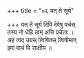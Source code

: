 +++
title = "०६ यत् ते सूर्य"

+++
यत् ते सूर्य दिवि देवेषु वर्चस्  
तस्य नो धेहि त्वम् असि प्रचेताः ।  
अहं त्वद् उग्रस् त्विषितस् त्विषीमान्  
इमां वाचं वि साक्षीय ॥